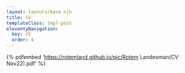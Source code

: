 ```yaml
---
layout: layouts/base.njk
title: CV
templateClass: tmpl-post
eleventyNavigation:
  key: CV
  order: 4
---
```


 {% pdfembed 'https://rotemland.github.io/pic/Rotem Landesman(CV Nov22).pdf' %}
